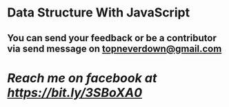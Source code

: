 # Data Structure With JavaScript
## You can send your feedback or be a contributor via send message on topneverdown@gmail.com
# ***Reach me on facebook at https://bit.ly/3SBoXA0***
